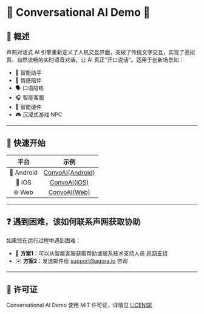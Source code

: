 # 🌟 Conversational AI Demo 🌟

## 🔮 概述

声网对话式 AI 引擎重新定义了人机交互界面，突破了传统文字交互，实现了高拟真、自然流畅的实时语音对话，让 AI 真正"开口说话"。适用于创新场景如：

- 🤖 智能助手
- 💞 情感陪伴
- 🗣️ 口语陪练
- 🎧 智能客服
- 📱 智能硬件
- 🎮 沉浸式游戏 NPC

---

## 🚀 快速开始

|    平台    |                  示例                  |
| :--------: | :-------------------------------------: |
| 📱 Android | [ConvoAI(Android)](Android/scenes/convoai) |
|   📱 iOS   |   [ConvoAI(iOS)](iOS/Scenes/VoiceAgent)   |
|   🌐 Web   |   [ConvoAI(Web)](Web/Scenes/VoiceAgent)   |

---

## ❓ 遇到困难，该如何联系声网获取协助

如果您在运行过程中遇到困难：

- 💬 **方案1**：可以从智能客服获取帮助或联系技术支持人员 [声网支持](https://ticket.shengwang.cn/form?type_id=&sdk_product=&sdk_platform=&sdk_version=&current=0&project_id=&call_id=&channel_name=)
- ✉️ **方案2**：发送邮件给 [support@agora.io](mailto:support@agora.io) 咨询

---

## 📜 许可证

Conversational AI Demo 使用 MIT 许可证，详情见 [LICENSE](/LICENSE)
